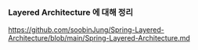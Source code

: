 
### Layered Architecture 에 대해 정리
https://github.com/soobinJung/Spring-Layered-Architecture/blob/main/Spring-Layered-Architecture.md



